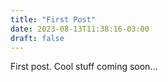 ```yaml
---
title: "First Post"
date: 2023-08-13T11:38:16-03:00
draft: false
---
```


First post. Cool stuff coming soon...

